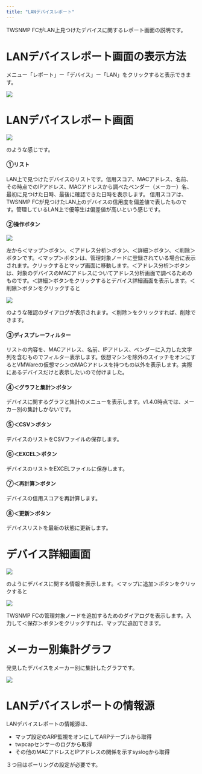 ```yaml
---
title: "LANデバイスレポート"
---
```


TWSNMP FCがLAN上見つけたデバイスに関するレポート画面の説明です。

# LANデバイスレポート画面の表示方法
メニュー「レポート」ー「デバイス」ー「LAN」をクリックすると表示できます。

![](/images/books/twlogaian-manual/picture_pc_bd7124893a4dc56136695cc12f9edb67.png)

# LANデバイスレポート画面

![](/images/books/twlogaian-manual/picture_pc_70295481c433e9da0900db29dd5f62f8.png)

のような感じです。

#### ①リスト
LAN上で見つけたデバイスのリストです。信用スコア、MACアドレス、名前、その時点でのIPアドレス、MACアドレスから調べたベンダー（メーカー）名、最初に見つけた日時、最後に確認できた日時を表示します。
信用スコアは、TWSNMP FCが見つけたLAN上のデバイスの信用度を偏差値で表したものです。管理しているLAN上で優等生は偏差値が高いという感じです。

#### ②操作ボタン

![](/images/books/twlogaian-manual/picture_pc_0eed24afe9391449a1f79ed90d692eb3.png)

左から＜マップ＞ボタン、＜アドレス分析＞ボタン、＜詳細＞ボタン、＜削除＞ボタンです。＜マップ＞ボタンは、管理対象ノードに登録されている場合に表示されます。クリックするとマップ画面に移動します。＜アドレス分析＞ボタンは、対象のデバイスのMACアドレスについてアドレス分析画面で調べるためのものです。＜詳細＞ボタンをクリックするとデバイス詳細画面を表示します。＜削除＞ボタンをクリックすると

![](/images/books/twlogaian-manual/picture_pc_22c0c41efd950c893a9385f02dd1e9a1.png)

のような確認のダイアログが表示されます。＜削除＞をクリックすれば、削除できます。

#### ③ディスプレーフィルター
リストの内容を、MACアドレス、名前、IPアドレス、ベンダーに入力した文字列を含むものでフィルター表示します。仮想マシンを除外のスイッチをオンにするとVMWareの仮想マシンのMACアドレスを持つもの以外を表示します。実際にあるデバイスだけと表示したいので付けました。

#### ④＜グラフと集計＞ボタン
デバイスに関するグラフと集計のメニューを表示します。v1.4.0時点では、メーカー別の集計しかないです。

#### ⑤＜CSV＞ボタン
デバイスのリストをCSVファイルの保存します。

#### ⑥＜EXCEL＞ボタン
デバイスのリストをEXCELファイルに保存します。

#### ⑦＜再計算＞ボタン
デバイスの信用スコアを再計算します。

#### ⑧＜更新＞ボタン
デバイスリストを最新の状態に更新します。

# デバイス詳細画面

![](/images/books/twlogaian-manual/picture_pc_bec23639205e9eecbdaf267891562f21.png)


のようにデバイスに関する情報を表示します。＜マップに追加＞ボタンをクリックすると

![](/images/books/twlogaian-manual/picture_pc_001a8e9378b7f7cbcd604dfed14c22ee.png)

TWSNMP FCの管理対象ノードを追加するためのダイアログを表示します。入力して＜保存＞ボタンをクリックすれば、マップに追加できます。

# メーカー別集計グラフ

発見したデバイスをメーカー別に集計したグラフです。

![](/images/books/twlogaian-manual/picture_pc_102b71c39abc8197ca80dc6a6ed0a4f1.png)

# LANデバイスレポートの情報源
LANデバイスレポートの情報源は、

- マップ設定のARP監視をオンにしてARPテーブルから取得
- twpcapセンサーのログから取得
- その他のMACアドレスとIPアドレスの関係を示すsyslogから取得

３つ目はポーリングの設定が必要です。

